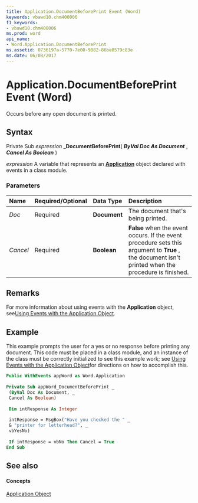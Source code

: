 ```yaml
---
title: Application.DocumentBeforePrint Event (Word)
keywords: vbawd10.chm400006
f1_keywords:
- vbawd10.chm400006
ms.prod: word
api_name:
- Word.Application.DocumentBeforePrint
ms.assetid: 0736197a-5770-7e00-9882-86be0579c83e
ms.date: 06/08/2017
---
```



# Application.DocumentBeforePrint Event (Word)

Occurs before any open document is printed.


## Syntax

Private Sub  _expression_ _**DocumentBeforePrint**( **_ByVal Doc As Document_** , **_Cancel As Boolean_** )

 _expression_ A variable that represents an **[Application](application-object-word.md)** object declared with events in a class module.


### Parameters



|**Name**|**Required/Optional**|**Data Type**|**Description**|
|:-----|:-----|:-----|:-----|
| _Doc_|Required| **Document**|The document that's being printed.|
| _Cancel_|Required| **Boolean**| **False** when the event occurs. If the event procedure sets this argument to **True** , the document isn't printed when the procedure is finished.|

## Remarks

For more information about using events with the  **Application** object, see[Using Events with the Application Object](http://msdn.microsoft.com/library/784c4c61-7e47-3dbf-46f6-da655f786ca1%28Office.15%29.aspx).


## Example

This example prompts the user for a yes or no response before printing any document. This code must be placed in a class module, and an instance of the class must be correctly initialized to see this example work; see [Using Events with the Application Object](http://msdn.microsoft.com/library/784c4c61-7e47-3dbf-46f6-da655f786ca1%28Office.15%29.aspx)for directions on how to accomplish this.


```vb
Public WithEvents appWord as Word.Application 
 
Private Sub appWord_DocumentBeforePrint _ 
 (ByVal Doc As Document, _ 
 Cancel As Boolean) 
 
 Dim intResponse As Integer 
 
 intResponse = MsgBox("Have you checked the " _ 
 & "printer for letterhead?", _ 
 vbYesNo) 
 
 If intResponse = vbNo Then Cancel = True 
End Sub
```


## See also


#### Concepts


[Application Object](application-object-word.md)

